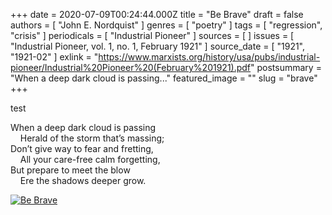 +++
date = 2020-07-09T00:24:44.000Z
title = "Be Brave"
draft = false
authors = [ "John E. Nordquist" ]
genres = [ "poetry" ]
tags = [ "regression", "crisis" ]
periodicals = [ "Industrial Pioneer" ]
sources = [ ]
issues = [ "Industrial Pioneer, vol. 1, no. 1, February 1921" ]
source_date = [ "1921", "1921-02" ]
exlink = "https://www.marxists.org/history/usa/pubs/industrial-pioneer/Industrial%20Pioneer%20(February%201921).pdf"
postsummary = "When a deep dark cloud is passing..."
featured_image = ""
slug = "brave"
+++

test

When a deep dark cloud is passing\
&nbsp; &nbsp; Herald of the storm that’s massing;\
Don’t give way to fear and fretting,\
&nbsp; &nbsp; All your care-free calm forgetting,\
But prepare to meet the blow\
&nbsp; &nbsp; Ere the shadows deeper grow.

[![Be Brave](/images/bebrave.jpg)](/images/bebrave.jpg)
